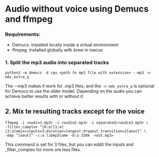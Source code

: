 # Audio without voice using Demucs and ffmpeg

### Requirements:
- Demucs: Installed locally inside a virtual environment
- ffmpeg: Installed globally with brew in macos

### 1. Split the mp3 audio into separated tracks

```
python3 -m demucs -d cpu <path to mp3 file with extension> --mp3 -n mdx_extra_q
```
The --mp3 makes it work for .mp3 files, and the `-n mdx_extra_q` is optional for Demucs to use the older model. Depending on the audio you can achieve better results with or without it.


## 2. Mix te resulting tracks except for the voice
```
ffmpeg -i <audio1.mp3> -i <audio2.mp3> -i separated/<audio3.mp3> \
-filter_complex "[0:a][1:a][2:a]amix=inputs=3:duration=longest:dropout_transition=2[aout]" \
-map "[aout]" -c:a libmp3lame -b:a 320k  <out.mp3>
```
This command is set for 3 files, but you can eddit the inputs and _filter_complex for more ore less files.
